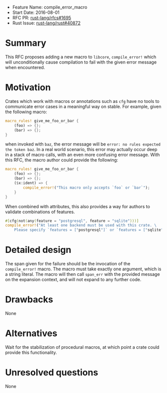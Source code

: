 - Feature Name: compile\_error\_macro
- Start Date: 2016-08-01
- RFC PR: [rust-lang/rfcs#1695](https://github.com/rust-lang/rfcs/pull/1695)
- Rust Issue: [rust-lang/rust#40872](https://github.com/rust-lang/rust/issues/40872)

# Summary
[summary]: #summary

This RFC proposes adding a new macro to `libcore`, `compile_error!` which will
unconditionally cause compilation to fail with the given error message when
encountered.

# Motivation
[motivation]: #motivation

Crates which work with macros or annotations such as `cfg` have no tools to
communicate error cases in a meaningful way on stable. For example, given the
following macro:

```rust
macro_rules! give_me_foo_or_bar {
    (foo) => {};
    (bar) => {};
}
```

when invoked with `baz`, the error message will be `error: no rules expected the
token baz`. In a real world scenario, this error may actually occur deep in a
stack of macro calls, with an even more confusing error message. With this RFC,
the macro author could provide the following:

```rust
macro_rules! give_me_foo_or_bar {
    (foo) => {};
    (bar) => {};
    ($x:ident) => {
        compile_error!("This macro only accepts `foo` or `bar`");
    }
}
```

When combined with attributes, this also provides a way for authors to validate
combinations of features.

```rust
#[cfg(not(any(feature = "postgresql", feature = "sqlite")))]
compile_error!("At least one backend must be used with this crate. \
    Please specify `features = ["postgresql"]` or `features = ["sqlite"]`")
```

# Detailed design
[design]: #detailed-design

The span given for the failure should be the invocation of the `compile_error!`
macro. The macro must take exactly one argument, which is a string literal. The
macro will then call `span_err` with the provided message on the expansion
context, and will not expand to any further code.

# Drawbacks
[drawbacks]: #drawbacks

None

# Alternatives
[alternatives]: #alternatives

Wait for the stabilization of procedural macros, at which point a crate could
provide this functionality.

# Unresolved questions
[unresolved]: #unresolved-questions

None
